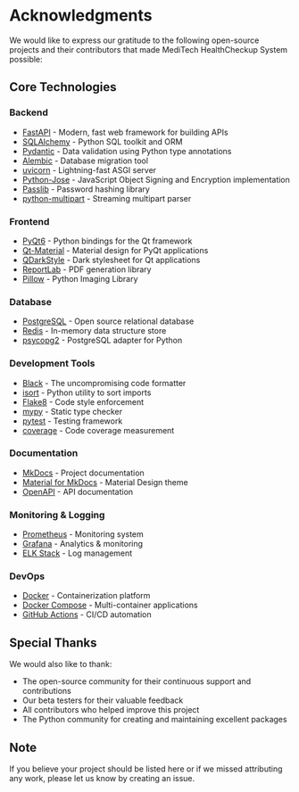 # Acknowledgments

We would like to express our gratitude to the following open-source projects and their contributors that made MediTech HealthCheckup System possible:

## Core Technologies

### Backend
- [FastAPI](https://fastapi.tiangolo.com/) - Modern, fast web framework for building APIs
- [SQLAlchemy](https://www.sqlalchemy.org/) - Python SQL toolkit and ORM
- [Pydantic](https://pydantic-docs.helpmanual.io/) - Data validation using Python type annotations
- [Alembic](https://alembic.sqlalchemy.org/) - Database migration tool
- [uvicorn](https://www.uvicorn.org/) - Lightning-fast ASGI server
- [Python-Jose](https://python-jose.readthedocs.io/) - JavaScript Object Signing and Encryption implementation
- [Passlib](https://passlib.readthedocs.io/) - Password hashing library
- [python-multipart](https://github.com/andrew-d/python-multipart) - Streaming multipart parser

### Frontend
- [PyQt6](https://www.riverbankcomputing.com/software/pyqt/) - Python bindings for the Qt framework
- [Qt-Material](https://github.com/UN-GCPDS/qt-material) - Material design for PyQt applications
- [QDarkStyle](https://github.com/ColinDuquesnoy/QDarkStyle) - Dark stylesheet for Qt applications
- [ReportLab](https://www.reportlab.com/) - PDF generation library
- [Pillow](https://python-pillow.org/) - Python Imaging Library

### Database
- [PostgreSQL](https://www.postgresql.org/) - Open source relational database
- [Redis](https://redis.io/) - In-memory data structure store
- [psycopg2](https://www.psycopg.org/) - PostgreSQL adapter for Python

### Development Tools
- [Black](https://github.com/psf/black) - The uncompromising code formatter
- [isort](https://pycqa.github.io/isort/) - Python utility to sort imports
- [Flake8](https://flake8.pycqa.org/) - Code style enforcement
- [mypy](http://mypy-lang.org/) - Static type checker
- [pytest](https://docs.pytest.org/) - Testing framework
- [coverage](https://coverage.readthedocs.io/) - Code coverage measurement

### Documentation
- [MkDocs](https://www.mkdocs.org/) - Project documentation
- [Material for MkDocs](https://squidfunk.github.io/mkdocs-material/) - Material Design theme
- [OpenAPI](https://www.openapis.org/) - API documentation

### Monitoring & Logging
- [Prometheus](https://prometheus.io/) - Monitoring system
- [Grafana](https://grafana.com/) - Analytics & monitoring
- [ELK Stack](https://www.elastic.co/elastic-stack) - Log management

### DevOps
- [Docker](https://www.docker.com/) - Containerization platform
- [Docker Compose](https://docs.docker.com/compose/) - Multi-container applications
- [GitHub Actions](https://github.com/features/actions) - CI/CD automation

## Special Thanks

We would also like to thank:

- The open-source community for their continuous support and contributions
- Our beta testers for their valuable feedback
- All contributors who helped improve this project
- The Python community for creating and maintaining excellent packages

## Note

If you believe your project should be listed here or if we missed attributing any work, please let us know by creating an issue. 